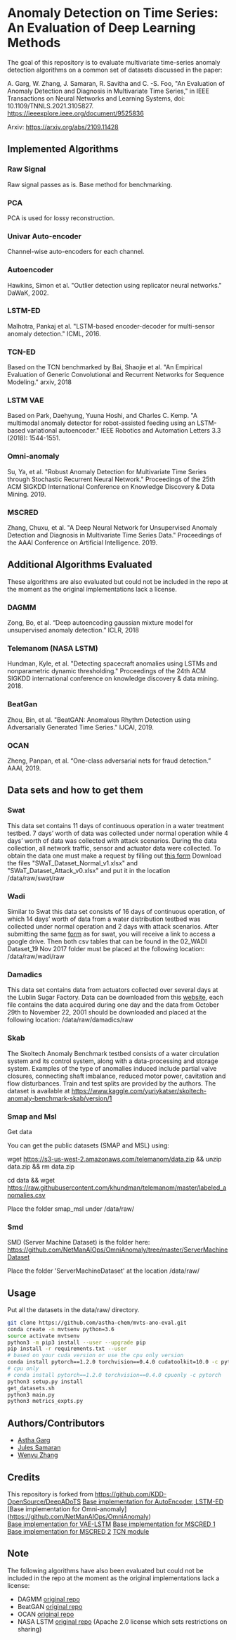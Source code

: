 
# Anomaly Detection on Time Series: An Evaluation of Deep Learning Methods

The goal of this repository is to evaluate multivariate time-series anomaly detection algorithms on a common set of datasets discussed in the paper:

A. Garg, W. Zhang, J. Samaran, R. Savitha and C. -S. Foo, "An Evaluation of Anomaly Detection and Diagnosis in Multivariate Time Series," in IEEE Transactions on Neural Networks and Learning Systems, doi: 10.1109/TNNLS.2021.3105827.
https://ieeexplore.ieee.org/document/9525836

Arxiv: https://arxiv.org/abs/2109.11428

## Implemented Algorithms

### Raw Signal
Raw signal passes as is. Base method for benchmarking.

### PCA
PCA is used for lossy reconstruction. 

### Univar Auto-encoder
Channel-wise auto-encoders for each channel. 

### Autoencoder
Hawkins, Simon et al. "Outlier detection using replicator neural networks." DaWaK, 2002.

### LSTM-ED
Malhotra, Pankaj et al. "LSTM-based encoder-decoder for multi-sensor anomaly detection." ICML, 2016.

### TCN-ED
Based on the TCN benchmarked by Bai, Shaojie et al. "An Empirical Evaluation of Generic Convolutional and Recurrent Networks for Sequence Modeling." arxiv, 2018

### LSTM VAE
Based on Park, Daehyung, Yuuna Hoshi, and Charles C. Kemp. "A multimodal anomaly detector for robot-assisted feeding using an LSTM-based variational autoencoder." IEEE Robotics and Automation Letters 3.3 (2018): 1544-1551.

### Omni-anomaly
Su, Ya, et al. "Robust Anomaly Detection for Multivariate Time Series through Stochastic Recurrent Neural Network." Proceedings of the 25th ACM SIGKDD International Conference on Knowledge Discovery & Data Mining. 2019.

### MSCRED
Zhang, Chuxu, et al. "A Deep Neural Network for Unsupervised Anomaly Detection and Diagnosis in Multivariate Time Series Data." Proceedings of the AAAI Conference on Artificial Intelligence. 2019.

## Additional Algorithms Evaluated

These algorithms are also evaluated but could not be included in the repo at the moment as the original implementations lack a license.

### DAGMM

Zong, Bo, et al. “Deep autoencoding gaussian mixture model for unsupervised anomaly detection.” ICLR, 2018

### Telemanom (NASA LSTM)
Hundman, Kyle, et al. "Detecting spacecraft anomalies using LSTMs and nonparametric dynamic thresholding." Proceedings of the 24th ACM SIGKDD international conference on knowledge discovery & data mining. 2018.

### BeatGan

Zhou, Bin, et al. "BeatGAN: Anomalous Rhythm Detection using Adversarially Generated Time Series." IJCAI, 2019.

### OCAN

Zheng, Panpan, et al. “One-class adversarial nets for fraud detection.” AAAI, 2019.

## Data sets and how to get them

### Swat
This data set contains 11 days of continuous operation in a water treatment testbed. 7 days’ worth of data was collected 
under normal operation while 4 days’ worth of data was collected with attack scenarios.  During the data collection, all 
network traffic, sensor and actuator data were collected.
To obtain the data one must make a request by filling out 
[this form](https://docs.google.com/forms/d/e/1FAIpQLSfnbjv7ZnDNmV_5ge7OfUc_O_h5yUnj708TFL8dD3o3Yoj9Fw/viewform)
Download the files "SWaT_Dataset_Normal_v1.xlsx" and "SWaT_Dataset_Attack_v0.xlsx" and put it in the location <root-of-the-project>/data/raw/swat/raw

### Wadi
Similar to Swat this data set consists of 16 days of continuous operation, of which 14 days’ worth of data from a water 
distribution testbed was collected under normal operation and 2 days with attack scenarios.
After submitting the same 
[form](https://docs.google.com/forms/d/e/1FAIpQLSfnbjv7ZnDNmV_5ge7OfUc_O_h5yUnj708TFL8dD3o3Yoj9Fw/viewform) as for swat, 
you will receive a link to access a google drive.
Then both csv tables that can be found in the 02_WADI Dataset_19 Nov 2017 folder must be placed at the following 
location: <root-of-the-project>/data/raw/wadi/raw

### Damadics
This data set contains data from actuators collected over several days at the Lublin Sugar Factory.
Data can be downloaded from this [website](http://diag.mchtr.pw.edu.pl/damadics/), each file contains the data acquired 
during one day and the data from October 29th to November 22, 2001 should be downloaded and placed at the following 
location: <root-of-the-project>/data/raw/damadics/raw

### Skab
The Skoltech Anomaly Benchmark testbed consists of a water circulation system and its control system, along with a data-processing and storage system. Examples of the type of anomalies induced include partial valve closures, connecting shaft imbalance, reduced motor power, cavitation and flow disturbances. Train and test splits are provided by the authors. 
The dataset is available at https://www.kaggle.com/yuriykatser/skoltech-anomaly-benchmark-skab/version/1

### Smap and Msl
Get data

You can get the public datasets (SMAP and MSL) using:

wget https://s3-us-west-2.amazonaws.com/telemanom/data.zip && unzip data.zip && rm data.zip

cd data && wget https://raw.githubusercontent.com/khundman/telemanom/master/labeled_anomalies.csv

Place the folder smap_msl under <root-of-the-project>/data/raw/

### Smd
SMD (Server Machine Dataset) is the folder here: 
https://github.com/NetManAIOps/OmniAnomaly/tree/master/ServerMachineDataset

Place the folder 'ServerMachineDataset' at the location <root-of-the-project>/data/raw/

## Usage
Put all the datasets in the data/raw/ directory. 

```bash
git clone https://github.com/astha-chem/mvts-ano-eval.git
conda create -n mvtsenv python=3.6
source activate mvtsenv
python3 -m pip3 install --user --upgrade pip
pip install -r requirements.txt --user
# based on your cuda version or use the cpu only version
conda install pytorch==1.2.0 torchvision==0.4.0 cudatoolkit=10.0 -c pytorch 
# cpu only
# conda install pytorch==1.2.0 torchvision==0.4.0 cpuonly -c pytorch
python3 setup.py install
get_datasets.sh
python3 main.py
python3 metrics_expts.py
```


## Authors/Contributors
* [Astha Garg](https://github.com/astha-chem)
* [Jules Samaran](https://github.com/jules-samaran)
* [Wenyu Zhang](https://github.com/zwenyu)


## Credits
This repository is forked from https://github.com/KDD-OpenSource/DeepADoTS
[Base implementation for AutoEncoder, LSTM-ED](https://github.com/KDD-OpenSource/DeepADoTS)
[Base implementation for Omni-anomaly] (https://github.com/NetManAIOps/OmniAnomaly)  
[Base implementation for VAE-LSTM](https://github.com/TimyadNyda/Variational-Lstm-Autoencoder)
[Base implementation for MSCRED 1](https://github.com/Zhang-Zhi-Jie/Pytorch-MSCRED) [Base implementation for MSCRED 2](https://github.com/SKvtun/MSCRED-Pytorch)
[TCN module](https://github.com/locuslab/TCN)

## Note
The following algorithms have also been evaluated but could not be included in the repo at the moment as the original implementations lack a license:
- DAGMM [original repo](https://github.com/danieltan07/dagmm)
- BeatGAN [original repo](https://github.com/Vniex/BeatGAN)
- OCAN [original repo](https://github.com/PanpanZheng/OCAN)
- NASA LSTM [original repo](https://github.com/khundman/telemanom) (Apache 2.0 license which sets restrictions on sharing)
